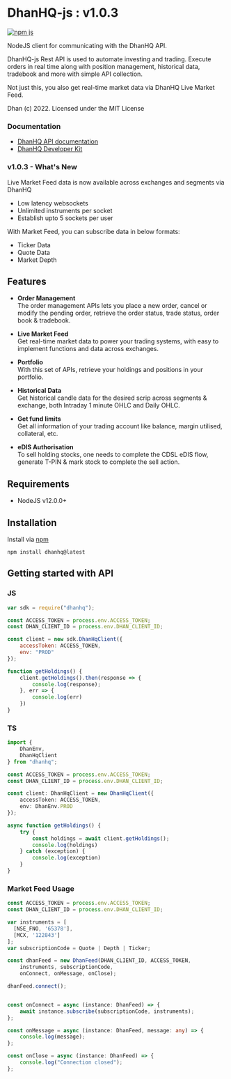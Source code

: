 # DhanHQ-js : v1.0.3

[![npm js](https://img.shields.io/npm/v/dhanhq.svg)](https://www.npmjs.com/package/dhanhq)

NodeJS client for communicating with the DhanHQ API.

DhanHQ-js Rest API is used to automate investing and trading. Execute orders in real time along with position
management, historical data, tradebook and more with simple API collection.

Not just this, you also get real-time market data via DhanHQ Live Market Feed.

Dhan (c) 2022. Licensed under the MIT License

### Documentation

- [DhanHQ API documentation](https://dhanhq.co/docs/v1/)
- [DhanHQ Developer Kit](https://api.dhan.co/)

### v1.0.3 - What's New

Live Market Feed data is now available across exchanges and segments via DhanHQ

- Low latency websockets
- Unlimited instruments per socket
- Establish upto 5 sockets per user

With Market Feed, you can subscribe data in below formats:

- Ticker Data
- Quote Data
- Market Depth

## Features

* **Order Management**  
  The order management APIs lets you place a new order, cancel or modify the pending order, retrieve the order status,
  trade status, order book & tradebook.

* **Live Market Feed**  
  Get real-time market data to power your trading systems, with easy to implement functions and data across exchanges.

* **Portfolio**  
  With this set of APIs, retrieve your holdings and positions in your portfolio.

* **Historical Data**  
  Get historical candle data for the desired scrip across segments & exchange, both Intraday 1 minute OHLC and Daily
  OHLC.

* **Get fund limits**  
  Get all information of your trading account like balance, margin utilised, collateral, etc.

* **eDIS Authorisation**  
  To sell holding stocks, one needs to complete the CDSL eDIS flow, generate T-PIN & mark stock to complete the sell
  action.

## Requirements

- NodeJS v12.0.0+

## Installation

Install via [npm](https://www.npmjs.com/package/dhanhq)

    npm install dhanhq@latest

## Getting started with API

### JS

```javascript
var sdk = require("dhanhq");

const ACCESS_TOKEN = process.env.ACCESS_TOKEN;
const DHAN_CLIENT_ID = process.env.DHAN_CLIENT_ID;

const client = new sdk.DhanHqClient({
    accessToken: ACCESS_TOKEN,
    env: "PROD"
});

function getHoldings() {
    client.getHoldings().then(response => {
        console.log(response);
    }, err => {
        console.log(err)
    })
}
```

### TS

```typescript
import {
    DhanEnv,
    DhanHqClient
} from "dhanhq";

const ACCESS_TOKEN = process.env.ACCESS_TOKEN;
const DHAN_CLIENT_ID = process.env.DHAN_CLIENT_ID;

const client: DhanHqClient = new DhanHqClient({
    accessToken: ACCESS_TOKEN,
    env: DhanEnv.PROD
});

async function getHoldings() {
    try {
        const holdings = await client.getHoldings();
        console.log(holdings)
    } catch (exception) {
        console.log(exception)
    }
}

```

### Market Feed Usage

```typescript
const ACCESS_TOKEN = process.env.ACCESS_TOKEN;
const DHAN_CLIENT_ID = process.env.DHAN_CLIENT_ID;

var instruments = [
  [NSE_FNO, '65378'],
  [MCX, '122843']
];
var subscriptionCode = Quote | Depth | Ticker;

const dhanFeed = new DhanFeed(DHAN_CLIENT_ID, ACCESS_TOKEN,
    instruments, subscriptionCode,
    onConnect, onMessage, onClose);

dhanFeed.connect();


const onConnect = async (instance: DhanFeed) => {
    await instance.subscribe(subscriptionCode, instruments);
};

const onMessage = async (instance: DhanFeed, message: any) => {
    console.log(message);
};

const onClose = async (instance: DhanFeed) => {
    console.log("Connection closed");
};

```
